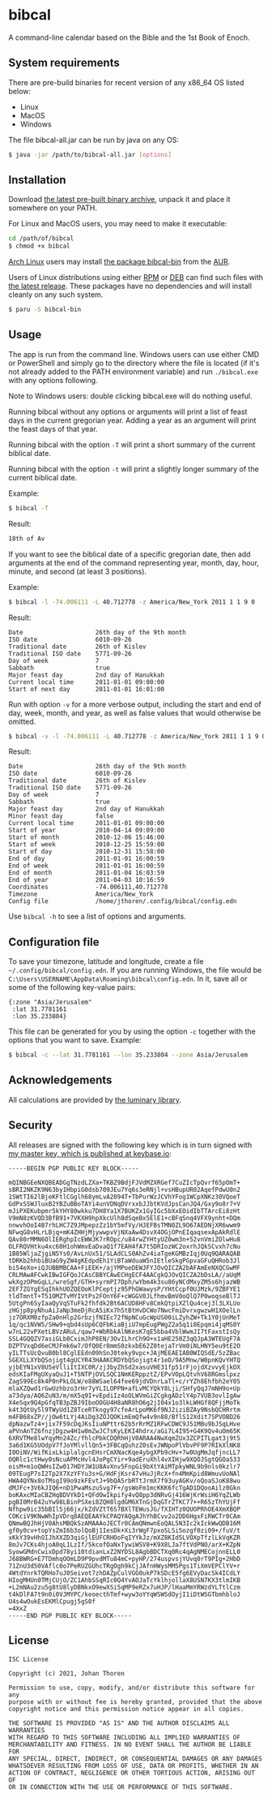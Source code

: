 # bibcal

A command-line calendar based on the Bible and the 1st Book of Enoch.

## System requirements

There are pre-build binaries for recent version of any x86_64 OS listed below:

- Linux
- MacOS
- Windows

The file bibcal-all.jar can be run by java on any OS:

``` sh
$ java -jar /path/to/bibcal-all.jar [options]
```

## Installation

Download [the latest pre-built binary archive](https://github.com/johanthoren/bibcal/releases/latest), 
unpack it and place it somewhere on your PATH.

For Linux and MacOS users, you may need to make it executable:

``` sh
cd /path/of/bibcal
$ chmod +x bibcal
```

[Arch Linux](https://archlinux.org/) users may install [the package bibcal-bin](https://aur.archlinux.org/packages/bibcal-bin/) 
from the [AUR](https://aur.archlinux.org/).

Users of Linux distributions using either [RPM](https://en.wikipedia.org/wiki/RPM_Package_Manager) 
or [DEB](https://en.wikipedia.org/wiki/Deb_(file_format)) can find such files with 
[the latest release](https://github.com/johanthoren/bibcal/releases/latest).
These packages have no dependencies and will install cleanly on any such system.

``` sh
$ paru -S bibcal-bin
```

## Usage

The app is run from the command line. 
Windows users can use either CMD or PowerShell and simply go to the directory where the file is located 
(if it's not already added to the PATH environment variable) 
and run `./bibcal.exe` with any options following.

Note to Windows users: 
double clicking bibcal.exe will do nothing useful.

Running bibcal without any options or arguments will print a list of feast days in the current gregorian year. 
Adding a year as an argument will print the feast days of that year.

Running bibcal with the option `-T` will print a short summary of the current biblical date.

Running bibcal with the option `-t` will print a slightly longer summary of the current biblical date.

Example:
``` sh
$ bibcal -T
```
Result:

``` sh
18th of Av
```

If you want to see the biblical date of a specific gregorian date, 
then add arguments at the end of the command representing 
year, month, day, hour, minute, and second (at least 3 positions).

Example:
``` sh
$ bibcal -l -74.006111 -L 40.712778 -z America/New_York 2011 1 1 9 0
```
Result:
```
Date                    26th day of the 9th month
ISO date                6010-09-26
Traditional date        26th of Kislev
Traditional ISO date    5771-09-26
Day of week             7
Sabbath                 true
Major feast day         2nd day of Hanukkah
Current local time      2011-01-01 09:00:00
Start of next day       2011-01-01 16:01:00
```
Run with option `-v` for a more verbose output, 
including the start and end of day, week, month, and year, 
as well as false values that would otherwise be omitted.
``` sh
$ bibcal -v -l -74.006111 -L 40.712778 -z America/New_York 2011 1 1 9 0
```
Result:
```
Date                    26th day of the 9th month
ISO date                6010-09-26
Traditional date        26th of Kislev
Traditional ISO date    5771-09-26
Day of week             7
Sabbath                 true
Major feast day         2nd day of Hanukkah
Minor feast day         false
Current local time      2011-01-01 09:00:00
Start of year           2010-04-14 09:09:00
Start of month          2010-12-06 15:46:00
Start of week           2010-12-25 15:59:00
Start of day            2010-12-31 15:58:00
End of day              2011-01-01 16:00:59
End of week             2011-01-01 16:00:59
End of month            2011-01-04 16:03:59
End of year             2011-04-03 10:16:59
Coordinates             -74.006111,40.712778
Timezone                America/New_York
Config file             /home/jthoren/.config/bibcal/config.edn
```

Use `bibcal -h` to see a list of options and arguments.

## Configuration file

To save your timezone, latitude and longitude, 
create a file `~/.config/bibcal/config.edn`. 
If you are running Windows, 
the file would be `C:\Users\USERNAME\AppData\Roaming\bibcal\config.edn`. 
In it, save all or some of the following key-value pairs:

``` edn
{:zone "Asia/Jerusalem"
 :lat 31.7781161
 :lon 35.233804}
```

This file can be generated for you by using the option `-c` 
together with the options that you want to save. 
Example:

``` sh
$ bibcal -c --lat 31.7781161 --lon 35.233804 --zone Asia/Jerusalem
```

## Acknowledgements

All calculations are provided by 
[the luminary library](https://github.com/johanthoren/luminary).

## Security

All releases are signed with the following key 
which is in turn signed with 
[my master key, which is published at keybase.io](https://keybase.io/johan_thoren):

``` public-key
-----BEGIN PGP PUBLIC KEY BLOCK-----

mQINBGEeNXQBEADGgTNzdLZXa+TKBZ9BdjFJVdMZXRGef7CuZIcTpQvrf65pOmT+
sBRI2NKZK9N63byIHbpiG0dsb709JEu7Yq6s3eRNjl+vsHBupUR02AqefPdwU0n2
1SWtTI62lBjeKFtlCGglh68ymLvA2094T+TbPurWzJCVhYFog1WCpXNKz30VQoeT
GdPxSSWJluxB2YBZuBBoTAYi4unVDNqDVrxxbJJbtKVdJpsCanJQ4/Gxy9o8r7+V
mJiPXEKubpmr5kYHY80wkku7DH8Ya1X7BUKZx1GyIGc5bXxEOidIbTTArcEi8zHt
V9mN8zKVQD3BfB91+7VKXH9hpXkcUlh8dSqeBx5ElE1+cBFqSnq4VFX9ynht+DQm
nnwvhOoI4B7rhLHC7Z9JMpepzZz1bY5mfVy/HJEFBsTMN0ZL9O67AEDNjXR6wwm9
NFwqG8vHLrLBjq+mK4ZHHjMjywwpvVjNXaAw4DsvX4OGjOPnEIqaqsexApAkRdlE
QAv80rMMN6OlIERghpIcEWWJK7rROpc/u84rwZYHtyUZ0wm3n+52vnVmiZOlwHu8
OLFRQVHtku4xc60H1ohWmvEaDvaQ1f7EAH4fA7t5DRIozWC2oxrhJQkSCvxh7cNu
1B85WljaZjgiN5Ys0/AvLnUx51/SLAdCLS0AhZv4iaTgeKGMBzIqj0Uq9QARAQAB
tDRKb2hhbiBUaG9yZW4gKEdpdEh1YiBTaWduaW5nIEtleSkgPGpvaGFuQHRob3Jl
bi54eXo+iQJUBBMBCAA+FiEEK+/ajYMPoeDEWJFYJOvQICZA2bAFAmEeNXQCGwMF
CRLMAwAFCwkIBwIGFQoJCAsCBBYCAwECHgECF4AACgkQJOvQICZA2bDsLA//aUqM
wkXgzOPmGqLL/wreSgf/GTH+syrmPI7Dph/wYbm4k3su86yNCdMxyZM5s6hjazWB
2EF7ZGYgESqIhkhUOZQEOoKlPCeptjz95PhGWawysP/YHtCcpf0UJMzk/9ZBFYE1
tldTmntT+T51OMZTvMYIVtPs2FOnY6F+cWGGV0JLfhmvBmV0oQlQ7P0woqseBlTJ
5UtgPn6SyIaaQyVqSTuFk2fhfdk2Bt6ACUD8HFv8CmkQtpiXZlQu4cej3l3LXLUo
zHGjp8pyNhuAiJaNp3meDjRcA5iKx7hStBtHvDCWo7NwcFmiDvrxgwzwH1XOelLn
jz7ORXM0zfpZa0nHlp2GrbzjfNIEc72fNpNCuGcWpUS00iLZyhZW+Tk1Y0jUnMeT
1q/qc1NVW5/SHw9+qbd4sUp6CQFbKiaBjiU7mpEugPWgZ2a5q1i0Epqmi4jqMS0Y
w7nL22vPXetLBVzARuL/qaw7+WbRbkAlNKesK7qE5bba4VblWwmJI7tFaxstIsQy
SSL4GQQZV7asiGLb8CximJhP8EN/3OvILhrCh9O+x1aHE250Z3qQJpA3WTEUgF7A
DZPTVxqDd6eCMJFmk6w7/OfQ0Er8mmS0zkxbE62Z0tejaTrVm0iNLHNY5eu9tE2O
yILTTsUcQvuB0bl8CglEEdn09hSnJ0teky9vpc+JAjMEEAEIAB0WIQSdE/5zZBac
SGEXLLXYbQSojigt4gUCYR43HAAKCRDYbQSojigt4r1eD/9A5Mnw/W0pnKQvYHTQ
yjbEYN1xV8U5eVlliItIXC0R/zj3byZhSd2xasuVHE31fp51rFjojdXzvvyEjkOX
edsKIaFMgUXyaQuJ1+T5NTPjOVLSQC1NmKERppztZ/EPvVOpLQtvhV68RGmslpxz
ZagS99Ec8k4P0nPkLOLW/e88WSael64fee69jdVDnrLaTl+c/rYZh8Ehfbh2eY05
mlaXZQwd1rGwUzhbzo3rHr7yYLILOPPN+afLvMCYQkY8Lji/SHfyQqJ7mNH9o+Up
a73dya/AQ6ZuN3/m/mX5q9I+vEpdiIz4oOLWVmGiZCgkgADzlY4p7VUB3ovlIgAw
X4eSqx9Q4pGfqTB3pZBJ9IboOOGU4H8aNR8hO6g2jI04x1o3lkLWHGf8QFjjMoTk
k4t3QtUy5l9TWyUd1Z8TceRTkngy97cfeArLpoMK6f9NJ2iziBZAy9NsbQCHRrtm
m4FB68xZP//jOw6tLYj4AiDg3ZOJQOKimEmQfw4v9n88/BflS12Xdit7SPVOBD26
dpNazwTz4+jix7F59cDqJKsIiuNPttr62b5rRrMZ1RFwCDWC9J51MBu9bJSqLHve
aPVnAnTZ6fnzjDgzw4H1w0mZwJC7sKyLEKI4hdrx/aGi7L4I95+G4K9Qv4uOm65K
6XRVTMe8lwYqyMn24Zc/fhlcPbkCDQRhHjV0ARAA4NwXqmZUx3ZCPITLgat3j9t5
3a6d1KG5UOdpV7fJoYMlvllQn5+3FBCqQuhzZ0sEvJWNpoPlVbvPF9P7RIkXlNK8
I0OiNV/WifKixLkiplalgcnEHsrCmXNacKqe4ybgXPb9cHv+7w0UgMmJqfjncLL7
OQRlc1ctHwy0sNcuAPMcHvl4JoPgCYir+9adEruXhl4vXIHjw9XQOJSgtQGOa533
oisM+m1oQWHsIZw017HDYJW1U8AvXnv5FnpGi9bXtYAiMTpkyWNL9b9nls0kzlr7
09TEugP7sI2Tp2X7XzYFYu3s+G/HdFjKsr47vHuJjRcX+fn4MmKpid8WmuvUoNAl
HWA4QYNx8oTMsgI99o9zkFEvtJ+9bQA5rbRTtJrmX7f93uyAGKv/oQoaSJoK88wu
dMJFc+3V6kJIQ6+nD1PwaMszuSvg7F+/gsWoFm1mcKKK6fcTgAD1DQooAilz0Gkn
boKAxcMIaCBZHqBDVYkD1+QFdOwIkpify4vQ8pp3dNRvGj416WjKrWsiH6YqZLWb
pgBI0MrB42uYw98LBinPSXei8ZQH8lgdGM6XTnGjDqGTrZTKC77++R65zThYUjFf
Nfhpw9ic35bBIlSj66jx/kZdVZtT6S7BXlTEWusJG/fXIHTz0QUOPRhOE4XmXBQP
COKciV9KNwWhIpVDrq8AEQEAAYkCPAQYAQgAJhYhBCvv2o2DD6HgxFiRWCTr0CAm
QNmwBQJhHjV0AhsMBQkSzAMAAAoJECTr0CAmQNmwnEoQAL5N3Ic2kIckWwQDB16M
gf0y0cv+topYsZmI6b3olQoBj1IesDk+Xi3rWgF7pxoSLSi5ozgf0zi09+/fuV/t
xKkY39vHhOIJhXXZD3qiGjlEUFCRHOoFqIYYkJz/mXZ8KId5LVOXpTfzlLkVqKZR
8mJv7CKs4hjoA0qL1LzIf/5kcofOaNxTywiWSV8+K9X8LJa7ftVdPNO/arX+KZpN
SyowGMdnCwixDpd78yi10tdianLxZ2NYDSL8AgbBDCTXq0Rc4qAgNMECojnnELL0
J68BWRG+E7TDmhqOOmLD9P9pvdMTu84mC+pyHP/274uspvsjYUvq0rT9PIg+2HbD
71ZnU3d50VAflc0o7PeRUZGUhcTRgOgh9kCjJAfnHWysMM5Pgs1TiXmVEPClYV+r
4WtdYnrkTQRHo7uJ0Seivot7zhDAZpCulVGG0ukP7kSDcE5fg6EVyDacSk4ICdLY
HIogMHUn0TMjCUjO/ZC1AhbSSqRIc0Q4YvAOJaTcYklhjollaX8USN7KX3tlmIKB
+L2mNAu2zu5g8tU8lyDBNkxO9ewXSi5qMP9eRZx7uHJP/lHaaMmYRWzdYLTtlCzm
t4kDlFA7t9n0i0VJMYPC/keoecthTmf+wyw3oYYqWSWSdOyjI1iDtWSGTbmhbloJ
U4s4wOukEsEKMlCpugj5gS0f
=4XxZ
-----END PGP PUBLIC KEY BLOCK-----
```

## License

```
ISC License

Copyright (c) 2021, Johan Thoren

Permission to use, copy, modify, and/or distribute this software for any
purpose with or without fee is hereby granted, provided that the above
copyright notice and this permission notice appear in all copies.

THE SOFTWARE IS PROVIDED "AS IS" AND THE AUTHOR DISCLAIMS ALL WARRANTIES
WITH REGARD TO THIS SOFTWARE INCLUDING ALL IMPLIED WARRANTIES OF
MERCHANTABILITY AND FITNESS. IN NO EVENT SHALL THE AUTHOR BE LIABLE FOR
ANY SPECIAL, DIRECT, INDIRECT, OR CONSEQUENTIAL DAMAGES OR ANY DAMAGES
WHATSOEVER RESULTING FROM LOSS OF USE, DATA OR PROFITS, WHETHER IN AN
ACTION OF CONTRACT, NEGLIGENCE OR OTHER TORTIOUS ACTION, ARISING OUT OF
OR IN CONNECTION WITH THE USE OR PERFORMANCE OF THIS SOFTWARE.
```
